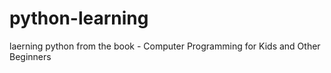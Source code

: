 # python-learning
laerning python from the book - Computer Programming for Kids and Other Beginners

